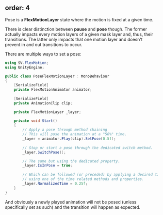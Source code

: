 order: 4
---

Pose is a **FlexMotionLayer** state where the motion is fixed at a given time.

<?# Figure Src="/img/features/Pose.jpg" Class="text-center" Width="50%" /?>

There is clear distinction between **pause** and **pose** though. The former actually impacts every motion layers of a given mask layer and, thus, their transitions. 
The latter only impacts that one motion layer and doesn't prevent in and out transitions to occur. 

There are multiple ways to set a pose:

```csharp
using SV.FlexMotion;
using UnityEngine;

public class PoseFlexMotionLayer : MonoBehaviour
{
    [SerializeField]
    private FlexMotionAnimator animator;
    
    [SerializeField]
    private AnimationClip clip;

    private FlexMotionLayer _layer;

    private void Start()
    {
        // Apply a pose through method chaining
        // This will pose the animation at a "50%" time. 
        _layer = animator.Play(clip).SetPose(0.5f);
        
        // Stop or start a pose through the dedicated switch method.
        _layer.SwitchPose();

        // The same but using the dedicated property.
        _layer.IsInPose = true;
        
        // Which can be followed (or preceded) by applying a desired time
        // using one of the time related methods and properties.
        _layer.NormalizedTime = 0.25f;
    }
}
```

And obviously a newly played animation will not be posed (unless specifically set as such) and the transition will happen as expected.